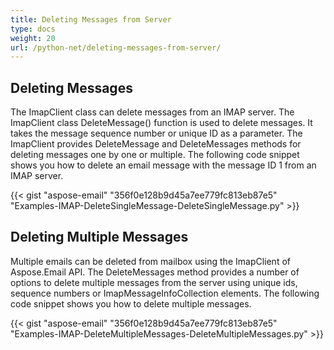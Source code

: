 ```yaml
---
title: Deleting Messages from Server
type: docs
weight: 20
url: /python-net/deleting-messages-from-server/
---
```



## **Deleting Messages**
The ImapClient class can delete messages from an IMAP server. The ImapClient class DeleteMessage() function is used to delete messages. It takes the message sequence number or unique ID as a parameter. The ImapClient provides DeleteMessage and DeleteMessages methods for deleting messages one by one or multiple. The following code snippet shows you how to delete an email message with the message ID 1 from an IMAP server.



{{< gist "aspose-email" "356f0e128b9d45a7ee779fc813eb87e5" "Examples-IMAP-DeleteSingleMessage-DeleteSingleMessage.py" >}}
## **Deleting Multiple Messages**
Multiple emails can be deleted from mailbox using the ImapClient of Aspose.Email API. The DeleteMessages method provides a number of options to delete multiple messages from the server using unique ids, sequence numbers or ImapMessageInfoCollection elements. The following code snippet shows you how to delete multiple messages.



{{< gist "aspose-email" "356f0e128b9d45a7ee779fc813eb87e5" "Examples-IMAP-DeleteMultipleMessages-DeleteMultipleMessages.py" >}}
